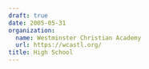 ```yaml
---
draft: true
date: 2005-05-31
organization:
  name: Westminster Christian Academy
  url: https://wcastl.org/
title: High School
---
```

